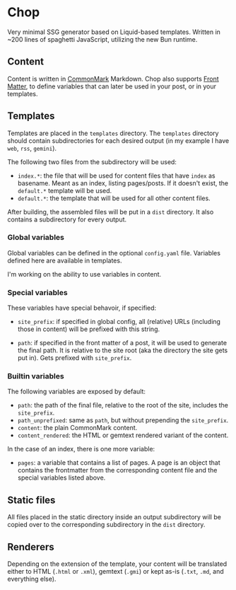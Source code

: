 # Chop

Very minimal SSG generator based on Liquid-based templates. Written in ~200 lines of spaghetti JavaScript, utilizing the new Bun runtime.

## Content

Content is written in [CommonMark](https://commonmark.org/) Markdown. Chop also supports [Front Matter](https://jekyllrb.com/docs/front-matter/), to define variables that can later be used in your post, or in your templates.

## Templates

Templates are placed in the `templates` directory. The `templates` directory should contain subdirectories for each desired output (in my example I have `web`, `rss`, `gemini`).

The following two files from the subdirectory will be used:

- `index.*`: the file that will be used for content files that have `index` as basename. Meant as an index, listing pages/posts. If it doesn't exist, the `default.*` template will be used.
- `default.*`: the template that will be used for all other content files.

After building, the assembled files will be put in a `dist` directory. It also contains a subdirectory for every output.

### Global variables

Global variables can be defined in the optional `config.yaml` file. Variables defined here are available in templates.

I'm working on the ability to use variables in content.

### Special variables

These variables have special behavoir, if specified:

- `site_prefix`: if specified in global config, all (relative) URLs (including those in content) will be prefixed with this string.

- `path`: if specified in the front matter of a post, it will be used to generate the final path. It is relative to the site root (aka the directory the site gets put in). Gets prefixed with `site_prefix`.

### Builtin variables

The following variables are exposed by default:

- `path`: the path of the final file, relative to the root of the site, includes the `site_prefix`.
- `path_unprefixed`: same as `path`, but without prepending the `site_prefix`.
- `content`: the plain CommonMark content.
- `content_rendered`: the HTML or gemtext rendered variant of the content.

In the case of an index, there is one more variable:

- `pages`: a variable that contains a list of pages. A page is an object that contains the frontmatter from the corresponding content file and the special variables listed above.

## Static files

All files placed in the static directory inside an output subdirectory will be copied over to the corresponding subdirectory in the `dist` directory.

## Renderers

Depending on the extension of the template, your content will be translated either to HTML (`.html` or `.xml`), gemtext (`.gmi`) or kept as-is (`.txt`, `.md`, and everything else).

